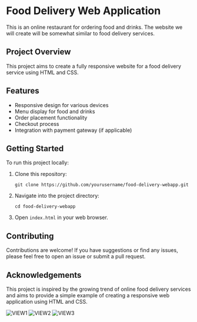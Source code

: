 <!DOCTYPE html>
<html lang="en">
<head>
<meta charset="UTF-8">
<meta name="viewport" content="width=device-width, initial-scale=1.0">
<title>Food Delivery Web Application</title>
</head>
<body>

<h1>Food Delivery Web Application</h1>

<p>This is an online restaurant for ordering food and drinks. The website we will create will be somewhat similar to food delivery services.</p>

<h2>Project Overview</h2>
<p>This project aims to create a fully responsive website for a food delivery service using HTML and CSS.</p>

<h2>Features</h2>
<ul>
  <li>Responsive design for various devices</li>
  <li>Menu display for food and drinks</li>
  <li>Order placement functionality</li>
  <li>Checkout process</li>
  <li>Integration with payment gateway (if applicable)</li>
</ul>

<h2>Getting Started</h2>
<p>To run this project locally:</p>
<ol>
  <li>Clone this repository:</li>
  <pre><code>git clone https://github.com/yourusername/food-delivery-webapp.git</code></pre>
  <li>Navigate into the project directory:</li>
  <pre><code>cd food-delivery-webapp</code></pre>
  <li>Open <code>index.html</code> in your web browser.</li>
</ol>

<h2>Contributing</h2>
<p>Contributions are welcome! If you have suggestions or find any issues, please feel free to open an issue or submit a pull request.</p>

<h2>Acknowledgements</h2>
<p>This project is inspired by the growing trend of online food delivery services and aims to provide a simple example of creating a responsive web application using HTML and CSS.</p>

</body>
</html>

![VIEW1](https://github.com/HarshPrajapati25/Food_Delivery/assets/124291081/5073e128-8b52-4846-b1b1-86e8c1eb4fbe)
![VIEW2](https://github.com/HarshPrajapati25/Food_Delivery/assets/124291081/791415ad-915d-4f7c-ad01-40381fcf3fad)
![VIEW3](https://github.com/HarshPrajapati25/Food_Delivery/assets/124291081/68ce0a59-e03a-48c8-869f-0ae43a453d8b)
